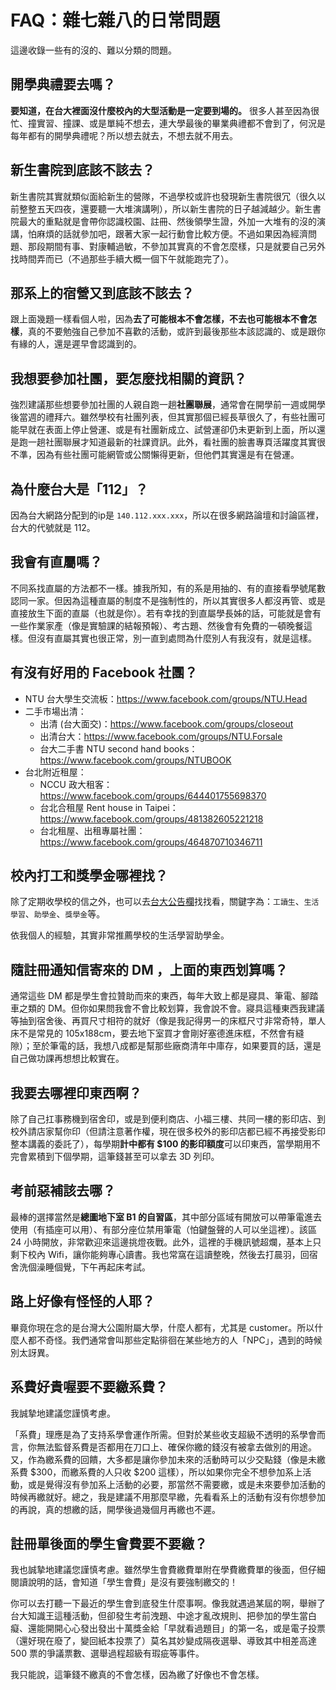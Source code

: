 
# FAQ：雜七雜八的日常問題

這邊收錄一些有的沒的、難以分類的問題。

## 開學典禮要去嗎？

**要知道，在台大裡面沒什麼校內的大型活動是一定要到場的。** 很多人甚至因為很忙、撞實習、撞課、或是單純不想去，連大學最後的畢業典禮都不會到了，何況是每年都有的開學典禮呢？所以想去就去，不想去就不用去。

## 新生書院到底該不該去？

新生書院其實就類似面給新生的營隊，不過學校或許也發現新生書院很冗（很久以前整整五天四夜，還要聽一大堆演講咧），所以新生書院的日子越減越少。新生書院最大的重點就是會帶你認識校園、註冊、然後領學生證，外加一大堆有的沒的演講，怕麻煩的話就參加吧，跟著大家一起行動會比較方便。不過如果因為經濟問題、那段期間有事、對康輔過敏，不參加其實真的不會怎麼樣，只是就要自己另外找時間弄而已（不過那些手續大概一個下午就能跑完了）。

## 那系上的宿營又到底該不該去？

跟上面幾題一樣看個人啦，因為**去了可能根本不會怎樣，不去也可能根本不會怎樣**，真的不要勉強自己參加不喜歡的活動，或許到最後那些本該認識的、或是跟你有緣的人，還是遲早會認識到的。

## 我想要參加社團，要怎麼找相關的資訊？

強烈建議那些想要參加社團的人親自跑一趟**社團聯展**，通常會在開學前一週或開學後當週的禮拜六。雖然學校有社團列表，但其實那個已經長草很久了，有些社團可能早就在表面上停止營運、或是有社團新成立、試營運卻仍未更新到上面，所以還是跑一趟社團聯展才知道最新的社課資訊。此外，看社團的臉書專頁活躍度其實很不準，因為有些社團可能網管或公關懶得更新，但他們其實還是有在營運。

## 為什麼台大是「112」？

因為台大網路分配到的ip是 `140.112.xxx.xxx`，所以在很多網路論壇和討論區裡，台大的代號就是 112。

## 我會有直屬嗎？

不同系找直屬的方法都不一樣。據我所知，有的系是用抽的、有的直接看學號尾數認同一家。但因為這種直屬的制度不是強制性的，所以其實很多人都沒再管、或是直接放生下面的直屬（也就是你）。若有幸找的到直屬學長姊的話，可能就是會有一些作業家產（像是實驗課的結報預報）、考古題、然後會有免費的一頓晚餐這樣。但沒有直屬其實也很正常，別一直到處問為什麼別人有我沒有，就是這樣。

## 有沒有好用的 Facebook 社團？

- NTU 台大學生交流板：https://www.facebook.com/groups/NTU.Head
- 二手市場出清：
  - 出清 (台大面交)：https://www.facebook.com/groups/closeout
  - 出清台大：https://www.facebook.com/groups/NTU.Forsale
  - 台大二手書 NTU second hand books：https://www.facebook.com/groups/NTUBOOK
- 台北附近租屋：
  - NCCU 政大租客：https://www.facebook.com/groups/644401755698370
  - 台北合租屋 Rent house in Taipei：https://www.facebook.com/groups/481382605221218
  - 台北租屋、出租專屬社團：https://www.facebook.com/groups/464870710346711

## 校內打工和獎學金哪裡找？

除了定期收學校的信之外，也可以去[台大公告欄](https://ann.cc.ntu.edu.tw/)找找看，關鍵字為：`工讀生`、`生活學習`、`助學金`、`獎學金`等。

依我個人的經驗，其實非常推薦學校的生活學習助學金。

## 隨註冊通知信寄來的 DM ，上面的東西划算嗎？

通常這些 DM 都是學生會拉贊助而來的東西，每年大致上都是寢具、筆電、腳踏車之類的 DM。但你如果問我會不會比較划算，我會說不會。寢具這種東西我建議等抽到宿舍後、再買尺寸相符的就好（像是我記得男一的床框尺寸非常奇特，單人床不是常見的 105x188cm，要去地下室買才會剛好塞德進床框，不然會有縫隙）；至於筆電的話，我想八成都是幫那些廠商清年中庫存，如果要買的話，還是自己做功課再想想比較實在。

## 我要去哪裡印東西啊？

除了自己扛事務機到宿舍印，或是到便利商店、小福三樓、共同一樓的影印店、到校外請店家幫你印（但請注意著作權，現在很多校外的影印店都已經不再接受影印整本講義的委託了），每學期**計中都有 $100 的影印額度**可以印東西，當學期用不完會累積到下個學期，這筆錢甚至可以拿去 3D 列印。

## 考前惡補該去哪？

最棒的選擇當然是**總圖地下室 B1 的自習區**，其中部分區域有開放可以帶筆電進去使用（有插座可以用）、有部分座位禁用筆電（怕鍵盤聲的人可以坐這裡）。該區 24 小時開放，非常歡迎來這邊挑燈夜戰。此外，這裡的手機訊號超爛，基本上只剩下校內 Wifi，讓你能夠專心讀書。我也常窩在這讀整晚，然後去打晨羽，回宿舍洗個澡睡個覺，下午再起床考試。

## 路上好像有怪怪的人耶？

畢竟你現在念的是台灣大公園附屬大學，什麼人都有，尤其是 customer。所以什麼人都不奇怪。我們通常會叫那些定點徘徊在某些地方的人「NPC」，遇到的時候別太訝異。

## 系費好貴喔要不要繳系費？

我誠摯地建議您謹慎考慮。

「系費」理應是為了支持系學會運作所需。但對於某些收支超級不透明的系學會而言，你無法監督系費是否都用在刀口上、確保你繳的錢沒有被拿去做別的用途。又，作為繳系費的回饋，大多都是讓你參加未來的活動時可以少交點錢（像是未繳系費 $300，而繳系費的人只收 $200 這樣），所以如果你完全不想參加系上活動，或是覺得沒有參加系上活動的必要，那當然不需要繳，或是未來要參加活動的時候再繳就好。總之，我是建議不用那麼早繳，先看看系上的活動有沒有你想參加的再說，真的想繳的話，開學後過幾個月再繳也不遲。

## 註冊單後面的學生會費要不要繳？

我也誠摯地建議您謹慎考慮。雖然學生會費繳費單附在學費繳費單的後面，但仔細閱讀說明的話，會知道「學生會費」是沒有要強制繳交的！

你可以去打聽一下最近的學生會到底發生什麼事啊。像我就遇過某屆的啊，舉辦了台大知識王這種活動，但卻發生考前洩題、中途才亂改規則、把參加的學生當白癡、還能開開心心發出發出十萬獎金給「早就看過題目」的第一名，或是電子投票（還好現在廢了，變回紙本投票了）莫名其妙變成隔夜選舉、導致其中相差高達 500 票的爭議票數、選舉過程超級有瑕疵等事件。

我只能說，這筆錢不繳真的不會怎樣，因為繳了好像也不會怎樣。
<!-- 
## 如何技術性的延畢？

之前看過數據，台大每年好像將近五分之一的人會選擇延畢，雖然我不知道為什麼大一就要問這個問題，不過算是很有遠見吧。除了真的自己太混、因為必修過不了而得延畢的人之外，常見的做法是故意卡進階英文免修、故意卡體育、或是故意卡服務學習，想辦法讓自己讀到大五。但要注意如果延畢的話宿舍要重抽，候補順位是在最後面的。 -->
